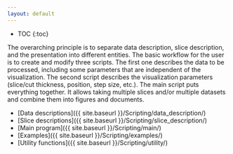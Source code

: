 ```yaml
---
layout: default
---
```


* TOC
{:toc}

The overarching principle is to separate data description, slice description, and the presentation into different entities.
The basic workflow for the user is to create and modify three scripts. The first one describes 
the data to be processed, including some parameters that are independent of the visualization.
The second script describes the visualization parameters (slice/cut thickness, position, step size, etc.).
The main script puts everything together. It allows taking multiple slices and/or multiple datasets and 
combine them into figures and documents.

* [Data descriptions]({{ site.baseurl }}/Scripting/data_description/)
* [Slice descriptions]({{ site.baseurl }}/Scripting/slice_description/)
* [Main program]({{ site.baseurl }}/Scripting/main/)
* [Examples]({{ site.baseurl }}/Scripting/examples/)
* [Utility functions]({{ site.baseurl }}/Scripting/utility/)

